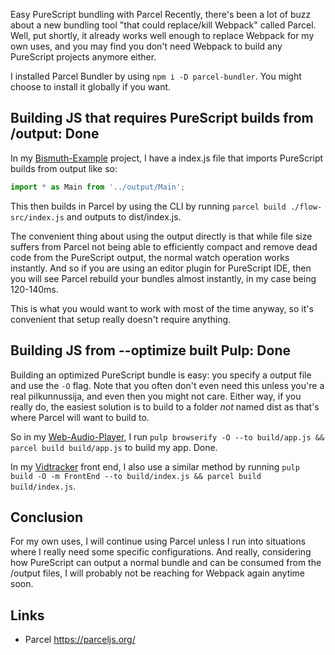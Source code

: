 Easy PureScript bundling with Parcel
Recently, there's been a lot of buzz about a new bundling tool "that could replace/kill Webpack" called Parcel. Well, put shortly, it already works well enough to replace Webpack for my own uses, and you may find you don't need Webpack to build any PureScript projects anymore either.

I installed Parcel Bundler by using `npm i -D parcel-bundler`. You might choose to install it globally if you want.

## Building JS that requires PureScript builds from /output: Done

In my [Bismuth-Example](https://github.com/justinwoo/bismuth-example/tree/ae50fa45e8b38e2fed83248cf408a31d08e76b93) project, I have a index.js file that imports PureScript builds from output like so:

```js
import * as Main from '../output/Main';
```

This then builds in Parcel by using the CLI by running `parcel build ./flow-src/index.js` and outputs to dist/index.js.

The convenient thing about using the output directly is that while file size suffers from Parcel not being able to efficiently compact and remove dead code from the PureScript output, the normal watch operation works instantly. And so if you are using an editor plugin for PureScript IDE, then you will see Parcel rebuild your bundles almost instantly, in my case being 120-140ms.

This is what you would want to work with most of the time anyway, so it's convenient that setup really doesn't require anything.

## Building JS from --optimize built Pulp: Done

Building an optimized PureScript bundle is easy: you specify a output file and use the `-O` flag. Note that you often don't even need this unless you're a real pilkunnussija, and even then you might not care. Either way, if you really do, the easiest solution is to build to a folder *not* named dist as that's where Parcel will want to build to.

So in my [Web-Audio-Player](https://github.com/justinwoo/purescript-web-audio-player-demo/tree/5eeb729806bfc915297974cb693f0fff0e7bd0f7), I run `pulp browserify -O --to build/app.js && parcel build build/app.js` to build my app. Done.

In my [Vidtracker](https://github.com/justinwoo/vidtracker/tree/693e2b6ece5b2b59308c47c69d7beaa3a8b10df8) front end, I also use a similar method by running `pulp build -O -m FrontEnd --to build/index.js && parcel build build/index.js`.

## Conclusion

For my own uses, I will continue using Parcel unless I run into situations where I really need some specific configurations. And really, considering how PureScript can output a normal bundle and can be consumed from the /output files, I will probably not be reaching for Webpack again anytime soon.

## Links

* Parcel https://parceljs.org/
